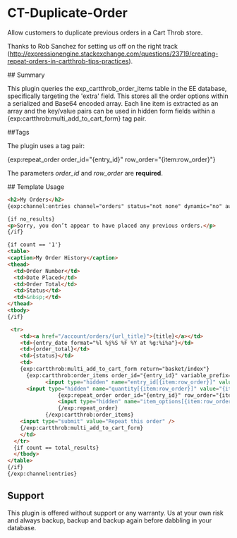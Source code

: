CT-Duplicate-Order
==================

Allow customers to duplicate previous orders in a Cart Throb store.

Thanks to Rob Sanchez for setting us off on the right track (http://expressionengine.stackexchange.com/questions/23719/creating-repeat-orders-in-cartthrob-tips-practices).

## Summary

This plugin queries the exp_cartthrob_order_items table in the EE database, specifically targeting the 'extra' field. This stores all the order options within a serialized and Base64 encoded array. Each line item is extracted as an array and the key/value pairs can be used in hidden form fields within a {exp:cartthrob:multi_add_to_cart_form} tag pair.

##Tags

The plugin uses a tag pair:

{exp:repeat_order order_id="{entry_id}" row_order="{item:row_order}"}

The parameters _order_id_ and _row_order_ are **required**.

## Template Usage

```html
<h2>My Orders</h2>
{exp:channel:entries channel="orders" status="not none" dynamic="no" author_id="CURRENT_USER"}

{if no_results}
<p>Sorry, you don’t appear to have placed any previous orders.</p>
{/if}

{if count == '1'}
<table>
<caption>My Order History</caption>
<thead>
  <td>Order Number</td>
  <td>Date Placed</td>
  <td>Order Total</td>
  <td>Status</td>
  <td>&nbsp;</td>
</thead>
<tbody>
{/if}

 <tr>
    <td><a href="/account/orders/{url_title}">{title}</a></td>
    <td>{entry_date format="%l %j%S %F %Y at %g:%i%a"}</td>
    <td>{order_total}</td>
    <td>{status}</td>
    <td>
    {exp:cartthrob:multi_add_to_cart_form return="basket/index"}
      {exp:cartthrob:order_items order_id="{entry_id}" variable_prefix="item:"}
			<input type="hidden" name="entry_id[{item:row_order}]" value="{item:entry_id}" />
      <input type="hidden" name="quantity[{item:row_order}]" value="{item:quantity}" />
				{exp:repeat_order order_id="{entry_id}" row_order="{item:row_order}"}
				<input type="hidden" name="item_options[{item:row_order}][{repeat_order_key}]" value="{repeat_order_value}" />
				{/exp:repeat_order}
			{/exp:cartthrob:order_items}
    <input type="submit" value="Repeat this order" />
    {/exp:cartthrob:multi_add_to_cart_form}
    </td>
  </tr>
  {if count == total_results}
  </tbody>
</table>
{/if}
{/exp:channel:entries}
```
## Support

This plugin is offered without support or any warranty. Us at your own risk and always backup, backup and backup again before dabbling in your database.